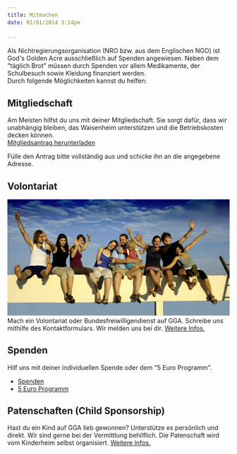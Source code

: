 ```yaml
---
title: Mitmachen
date: 01/01/2014 3:14pm

---
```


Als Nichtregierungsorganisation (NRO bzw. aus dem Englischen NGO) ist God's Golden Acre ausschließlich auf Spenden angewiesen. Neben dem "täglich Brot" müssen durch Spenden vor allem Medikamente, der Schulbesuch sowie Kleidung finanziert werden.  
Durch folgende Möglichkeiten kannst du helfen:

## Mitgliedschaft
Am Meisten hilfst du uns mit deiner Mitgliedschaft. Sie sorgt dafür, dass wir unabhängig bleiben, das Waisenheim unterstützen und die Betriebskosten decken können.  
<a class="button" href="../documents/Mitgliedsantrag-FvGGAD.pdf"><i class="fa fa-download"></i> Mitgliedsantrag herunterladen</a>

Fülle den Antrag bitte vollständig aus und schicke ihn an die angegebene Adresse.

## Volontariat
![Volunteers auf GGA](../images/volunteers-gga.jpg)  
Mach ein Volontariat oder Bundesfreiwilligendienst auf GGA. 
Schreibe uns mithilfe des Kontaktformulars. Wir melden uns bei dir.
[Weitere Infos.](http://godsgoldenacre.org/volunteering.html "God's Golden Acre Volunteering")

## Spenden

Hilf uns mit deiner individuellen Spende oder dem "5 Euro Programm".  
+ [Spenden](/impressum "Individuelle Spende")
+ [5 Euro Programm](http://godsgoldenacre.org/donate-now.html "God's Golden Acre Good Samaritan Fund")

## Patenschaften (Child Sponsorship)

Hast du ein Kind auf GGA lieb gewonnen? Unterstütze es persönlich und direkt. Wir sind gerne bei der Vermittlung behilflich. Die Patenschaft wird vom Kinderheim selbst organisiert. [Weitere Infos.](http://godsgoldenacre.org/childsponsorship.html "God's Golden Acre Childsponsorship")